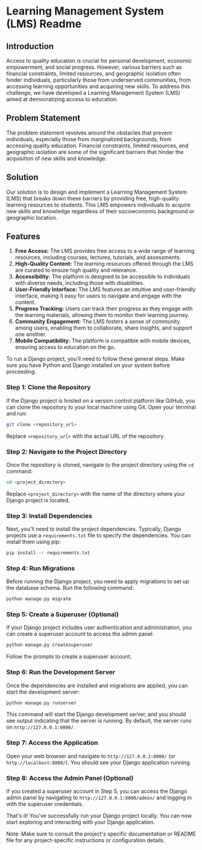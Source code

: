 # Learning Management System (LMS) Readme

## Introduction
Access to quality education is crucial for personal development, economic empowerment, and social progress. However, various barriers such as financial constraints, limited resources, and geographic isolation often hinder individuals, particularly those from underserved communities, from accessing learning opportunities and acquiring new skills. To address this challenge, we have developed a Learning Management System (LMS) aimed at democratizing access to education.

## Problem Statement
The problem statement revolves around the obstacles that prevent individuals, especially those from marginalized backgrounds, from accessing quality education. Financial constraints, limited resources, and geographic isolation are some of the significant barriers that hinder the acquisition of new skills and knowledge.

## Solution
Our solution is to design and implement a Learning Management System (LMS) that breaks down these barriers by providing free, high-quality learning resources to students. This LMS empowers individuals to acquire new skills and knowledge regardless of their socioeconomic background or geographic location.

## Features
1. **Free Access:** The LMS provides free access to a wide range of learning resources, including courses, lectures, tutorials, and assessments.
2. **High-Quality Content:** The learning resources offered through the LMS are curated to ensure high quality and relevance.
3. **Accessibility:** The platform is designed to be accessible to individuals with diverse needs, including those with disabilities.
4. **User-Friendly Interface:** The LMS features an intuitive and user-friendly interface, making it easy for users to navigate and engage with the content.
5. **Progress Tracking:** Users can track their progress as they engage with the learning materials, allowing them to monitor their learning journey.
6. **Community Engagement:** The LMS fosters a sense of community among users, enabling them to collaborate, share insights, and support one another.
7. **Mobile Compatibility:** The platform is compatible with mobile devices, ensuring access to education on the go.

To run a Django project, you'll need to follow these general steps. Make sure you have Python and Django installed on your system before proceeding.

### Step 1: Clone the Repository
If the Django project is hosted on a version control platform like GitHub, you can clone the repository to your local machine using Git. Open your terminal and run:

```bash
git clone <repository_url>
```

Replace `<repository_url>` with the actual URL of the repository.

### Step 2: Navigate to the Project Directory
Once the repository is cloned, navigate to the project directory using the `cd` command:

```bash
cd <project_directory>
```

Replace `<project_directory>` with the name of the directory where your Django project is located.

### Step 3: Install Dependencies
Next, you'll need to install the project dependencies. Typically, Django projects use a `requirements.txt` file to specify the dependencies. You can install them using pip:

```bash
pip install -r requirements.txt
```

### Step 4: Run Migrations
Before running the Django project, you need to apply migrations to set up the database schema. Run the following command:

```bash
python manage.py migrate
```

### Step 5: Create a Superuser (Optional)
If your Django project includes user authentication and administration, you can create a superuser account to access the admin panel:

```bash
python manage.py createsuperuser
```

Follow the prompts to create a superuser account.

### Step 6: Run the Development Server
Once the dependencies are installed and migrations are applied, you can start the development server:

```bash
python manage.py runserver
```

This command will start the Django development server, and you should see output indicating that the server is running. By default, the server runs on `http://127.0.0.1:8000/`.

### Step 7: Access the Application
Open your web browser and navigate to `http://127.0.0.1:8000/` (or `http://localhost:8000/`). You should see your Django application running.

### Step 8: Access the Admin Panel (Optional)
If you created a superuser account in Step 5, you can access the Django admin panel by navigating to `http://127.0.0.1:8000/admin/` and logging in with the superuser credentials.

That's it! You've successfully run your Django project locally. You can now start exploring and interacting with your Django application.

Note: Make sure to consult the project's specific documentation or README file for any project-specific instructions or configuration details.
